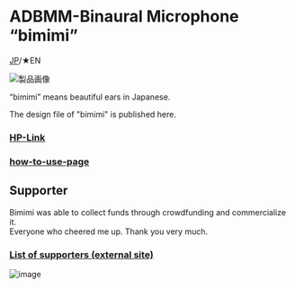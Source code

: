# ADBMM-Binaural Microphone “bimimi”
[JP](README.md)/★EN

![製品画像](https://bit-trade-one.co.jp/bimimi/wp-content/uploads/sites/11/2023/05/%E8%83%8C%E6%99%AF%E7%99%BD%E8%83%8C%E6%99%AF%E9%80%8F%E6%98%8E-e1684994975475-768x333.png)  

“bimimi” means beautiful ears in Japanese.  

The design file of "bimimi" is published here.

### [HP-Link](http://bit-trade-one.co.jp/) 

### [how-to-use-page](https://github.com/bit-trade-one/-ADXXXXX-Template/raw/master/Manual)

## Supporter

Bimimi was able to collect funds through crowdfunding and commercialize it.  
Everyone who cheered me up. Thank you very much.
### [List of supporters (external site)](https://camp-fire.jp/projects/623002/backers)

![image](https://user-images.githubusercontent.com/85532743/222311106-393c811a-d21d-4974-bf65-1d91fb9584d9.png)
